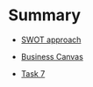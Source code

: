# Summary

- [SWOT approach](./swot.md)
- [Business Canvas](./canvas.md)

- [Task 7](./btl_mobile/task7.md)
